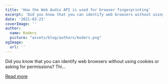 ```yaml
---
title: 'How the Web Audio API is used for browser fingerprinting'
excerpt: 'Did you know that you can identify web browsers without using cookies or asking for permissions?  Thi...'
date: '2021-03-23'
coverImage: ''
author:
  name: Koders
  picture: "assets/blog/authors/koders.png"
ogImage:
  url: ''
---
```


Did you know that you can identify web browsers without using cookies or asking for permissions?  Thi...

[Read more](https://dev.to/savannahjs/how-the-web-audio-api-is-used-for-browser-fingerprinting-4oim)
